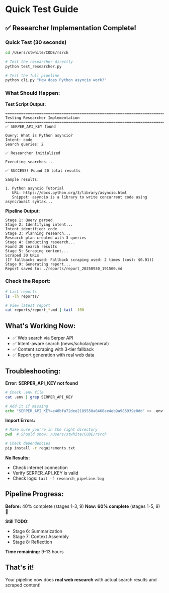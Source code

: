 # Quick Test Guide

## ✅ Researcher Implementation Complete!

### Quick Test (30 seconds)

```bash
cd /Users/stwhite/CODE/rsrch

# Test the researcher directly
python test_researcher.py

# Test the full pipeline
python cli.py "How does Python asyncio work?"
```

### What Should Happen:

**Test Script Output:**
```
================================================================================
Testing Researcher Implementation
================================================================================
✅ SERPER_API_KEY found

Query: What is Python asyncio?
Intent: code
Search queries: 2

✅ Researcher initialized

Executing searches...

✅ SUCCESS! Found 20 total results

Sample results:

1. Python asyncio Tutorial
   URL: https://docs.python.org/3/library/asyncio.html
   Snippet: asyncio is a library to write concurrent code using async/await syntax...
```

**Pipeline Output:**
```
Stage 1: Query parsed
Stage 2: Identifying intent...
Intent identified: code
Stage 3: Planning research...
Research plan created with 3 queries
Stage 4: Conducting research...
Found 30 search results
Stage 5: Scraping content...
Scraped 30 URLs
(If fallbacks used: Fallback scraping used: 2 times (cost: $0.01))
Stage 9: Generating report...
Report saved to: ./reports/report_20250930_191500.md
```

### Check the Report:

```bash
# List reports
ls -lh reports/

# View latest report
cat reports/report_*.md | tail -100
```

## What's Working Now:

- ✅ Web search via Serper API
- ✅ Intent-aware search (news/scholar/general)
- ✅ Content scraping with 3-tier fallback
- ✅ Report generation with real web data

## Troubleshooting:

**Error: SERPER_API_KEY not found**
```bash
# Check .env file
cat .env | grep SERPER_API_KEY

# Add it if missing
echo "SERPER_API_KEY=e48bfa72dee2189550a0468ee4eb9a985939e8dd" >> .env
```

**Import Errors:**
```bash
# Make sure you're in the right directory
pwd  # Should show: /Users/stwhite/CODE/rsrch

# Check dependencies
pip install -r requirements.txt
```

**No Results:**
- Check internet connection
- Verify SERPER_API_KEY is valid
- Check logs: `tail -f research_pipeline.log`

## Pipeline Progress:

**Before:** 40% complete (stages 1-3, 9)
**Now:** **60% complete** (stages 1-5, 9) 🎉

**Still TODO:**
- Stage 6: Summarization
- Stage 7: Context Assembly  
- Stage 8: Reflection

**Time remaining:** 9-13 hours

## That's it!

Your pipeline now does **real web research** with actual search results and scraped content!
